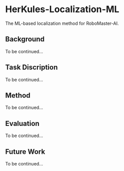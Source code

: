 # HerKules-Localization-ML
The ML-based localization method for RoboMaster-AI.

## Background
To be continued...

## Task Discription
To be continued...

## Method
To be continued...

## Evaluation
To be continued...

## Future Work
To be continued...
